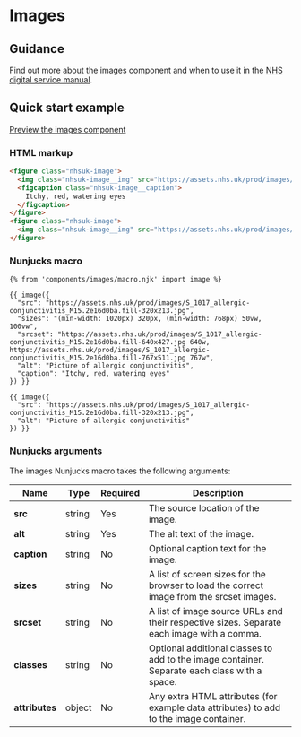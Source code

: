 # Images

## Guidance

Find out more about the images component and when to use it in the [NHS digital service manual](https://service-manual.nhs.uk/design-system/components/images).

## Quick start example

[Preview the images component](https://nhsuk.github.io/nhsuk-frontend/components/images/index.html)

### HTML markup

```html
<figure class="nhsuk-image">
  <img class="nhsuk-image__img" src="https://assets.nhs.uk/prod/images/S_1017_allergic-conjunctivitis_M15.2e16d0ba.fill-320x213.jpg" alt="Picture of allergic conjunctivitis" sizes="(min-width: 1020px) 320px, (min-width: 768px) 50vw, 100vw" srcset="https://assets.nhs.uk/prod/images/S_1017_allergic-conjunctivitis_M15.2e16d0ba.fill-640x427.jpg 640w, https://assets.nhs.uk/prod/images/S_1017_allergic-conjunctivitis_M15.2e16d0ba.fill-767x511.jpg 767w">
  <figcaption class="nhsuk-image__caption">
    Itchy, red, watering eyes
  </figcaption>
</figure>
<figure class="nhsuk-image">
  <img class="nhsuk-image__img" src="https://assets.nhs.uk/prod/images/S_1017_allergic-conjunctivitis_M15.2e16d0ba.fill-320x213.jpg" alt="Picture of allergic conjunctivitis">
</figure>
```

### Nunjucks macro

```
{% from 'components/images/macro.njk' import image %}

{{ image({
  "src": "https://assets.nhs.uk/prod/images/S_1017_allergic-conjunctivitis_M15.2e16d0ba.fill-320x213.jpg",
  "sizes": "(min-width: 1020px) 320px, (min-width: 768px) 50vw, 100vw",
  "srcset": "https://assets.nhs.uk/prod/images/S_1017_allergic-conjunctivitis_M15.2e16d0ba.fill-640x427.jpg 640w, https://assets.nhs.uk/prod/images/S_1017_allergic-conjunctivitis_M15.2e16d0ba.fill-767x511.jpg 767w",
  "alt": "Picture of allergic conjunctivitis",
  "caption": "Itchy, red, watering eyes"
}) }}

{{ image({
  "src": "https://assets.nhs.uk/prod/images/S_1017_allergic-conjunctivitis_M15.2e16d0ba.fill-320x213.jpg",
  "alt": "Picture of allergic conjunctivitis"
}) }}
```

### Nunjucks arguments

The images Nunjucks macro takes the following arguments:

| Name                    | Type     | Required  | Description             |
| ------------------------|----------|-----------|-------------------------|
| **src**                 | string   | Yes       | The source location of the image. |
| **alt**                 | string   | Yes       | The alt text of the image. |
| **caption**             | string   | No        | Optional caption text for the image. |
| **sizes**               | string   | No        | A list of screen sizes for the browser to load the correct image from the srcset images. |
| **srcset**              | string   | No        | A list of image source URLs and their respective sizes. Separate each image with a comma. |
| **classes**             | string   | No        | Optional additional classes to add to the image container. Separate each class with a space. |
| **attributes**          | object   | No        | Any extra HTML attributes (for example data attributes) to add to the image container. |

